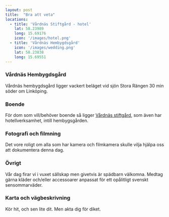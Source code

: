 ```yaml
---
layout: post
title:  "Bra att veta"
locations:
  - title: 'Vårdnäs Stiftgård - hotel'
    lat: 58.23989
    long: 15.69176
    icon: '/images/hotel.png'
  - title: 'Vårdnäs Hembygdsgård'
    icon: '/images/wedding.png'
    lat: 58.23838
    long: 15.69551
---
```

### Vårdnäs Hembygdsgård
Vårdnäs hembygdsgård ligger vackert beläget vid sjön Stora Rängen 30 min söder om Linköping.

### Boende
För dom som vill/behöver boende så ligger [Vårdnäs stiftgård][hotel], som även har hotellverksamhet, intill hembygsgården.

### Fotografi och filmning
Det vore roligt om alla som har kamera och filmkamera skulle vilja hjälpa oss att dokumentera denna dag.

### Övrigt
Vår dag firar vi i vuxet sällskap men givetvis är spädbarn välkomna. Medtag gärna kläder och/eller accessoarer anpassat för ett opålitligt svenskt sensommarväder.

### Karta och vägbeskrivning
Kör hit, och sen lite dit. Men akta dig för diket.

[hotel]: http://www.vardnas.com/
